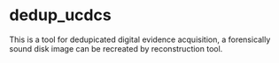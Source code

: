 # dedup_ucdcs
This is a tool for dedupicated digital evidence acquisition, a forensically sound disk image can be recreated by reconstruction tool.
